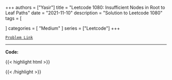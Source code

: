 
+++
authors = ["Yasir"]
title = "Leetcode 1080: Insufficient Nodes in Root to Leaf Paths"
date = "2021-11-10"
description = "Solution to Leetcode 1080"
tags = [
    
]
categories = [
    "Medium"
]
series = ["Leetcode"]
+++



[`Problem Link`](https://leetcode.com/problems/insufficient-nodes-in-root-to-leaf-paths/description/)

---

**Code:**

{{< highlight html >}}

{{< /highlight >}}

